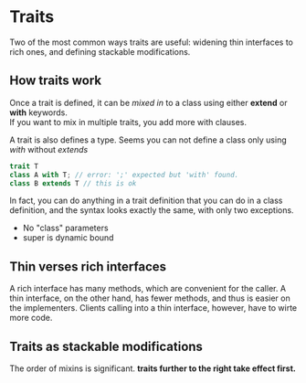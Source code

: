 # Traits

Two of the most common ways traits are useful: widening thin interfaces to rich ones, and defining stackable modifications.

## How traits work

Once a trait is defined, it can be *mixed in* to a class using either **extend** or **with** keywords.  
If you want to mix in multiple traits, you add more with clauses.

A trait is also defines a type. Seems you can not define a class only using *with* without *extends*

```scala
trait T
class A with T; // error: ';' expected but 'with' found.
class B extends T // this is ok
```

In fact, you can do anything in a trait definition that you can do in a class definition, and the syntax looks exactly the same, with only two exceptions.  

* No "class" parameters
* super is dynamic bound

## Thin verses rich interfaces

A rich interface has many methods, which are convenient for the caller. A thin interface, on the other hand, has fewer methods, and thus is easier on the implementers. Clients calling into a thin interface, however, have to wirte more code.

## Traits as stackable modifications

The order of mixins is significant. **traits further to the right take effect first.**